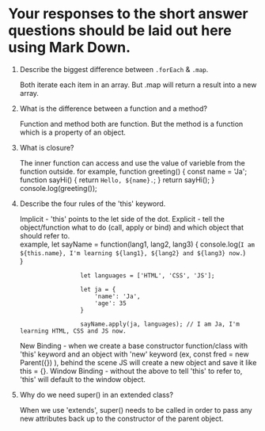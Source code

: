 # Your responses to the short answer questions should be laid out here using Mark Down.
1. Describe the biggest difference between `.forEach` & `.map`.

    Both iterate each item in an array.  But .map will return a result into a new array.

2. What is the difference between a function and a method?

    Function and method both are function.  But the method is a function which is a property of an object.

3. What is closure?

    The inner function can access and use the value of varieble from the function outside.
    for example, function greeting() {
                    const name = 'Ja';
                    function sayHi() {
                        return `Hello, ${name}.`;
                    }
                    return sayHi();
                }
                console.log(greeting());
    
4. Describe the four rules of the 'this' keyword.

    Implicit - 'this' points to the let side of the dot.
    Explicit - tell the object/function what to do (call, apply or bind) and which object that should refer to.  
                example, let sayName = function(lang1, lang2, lang3) {
                           console.log(`I am ${this.name}, I'm learning ${lang1}, ${lang2} and ${lang3} now.`)             
                            }

                        let languages = ['HTML', 'CSS', 'JS'];

                        let ja = {
                            'name': 'Ja',
                            'age': 35
                        }

                        sayName.apply(ja, languages); // I am Ja, I'm learning HTML, CSS and JS now.

    New Binding - when we create a base constructor function/class with 'this' keyword and an object with 'new' keyword (ex, const fred = new Parent({}) ), behind the scene JS will create a new object and save it like this = {}.
    Window Binding - without the above to tell 'this' to refer to, 'this' will default to the window object.

5. Why do we need super() in an extended class?

   When we use 'extends', super() needs to be called in order to pass any new attributes back up to the constructor of the parent object.